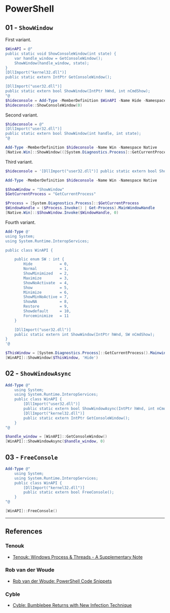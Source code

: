 # PowerShell

## 01 - `ShowWindow`

First variant.

```powershell
$WinAPI = @"
public static void ShowConsoleWindow(int state) {
    var handle_window = GetConsoleWindow();
    ShowWindow(handle_window, state);
}
[DllImport("kernel32.dll")]
public static extern IntPtr GetConsoleWindow();

[DllImport("user32.dll")]
public static extern bool ShowWindow(IntPtr hWnd, int nCmdShow);
"@
$hideconsole = Add-Type -MemberDefinition $WinAPI -Name Hide -Namespace HideConsole -ReferencedAssemblies System.Runtime.InteropServices -PassThru
$hideconsole::ShowConsoleWindow(0)
```

Second variant.

```powershell
$hideconsole = @"
[DllImport("user32.dll")]
public static extern bool ShowWindow(int handle, int state);
"@

Add-Type -MemberDefinition $hideconsole -Name Win -Namespace Native
[Native.Win]::ShowWindow(([System.Diagnostics.Process]::GetCurrentProcess() | Get-Process).MainWindowHandle, 0)
```

Third variant.

```powershell
$hideconsole = '[DllImport("user32.dll")] public static extern bool ShowWindow(int handle, int state);'

Add-Type -MemberDefinition $hideconsole -Name Win -Namespace Native

$ShowWindow = "ShowWindow"
$GetCurrentProcess = "GetCurrentProcess"

$Process = [System.Diagnostics.Process]::$GetCurrentProcess
$WindowHandle = ($Process.Invoke() | Get-Process).MainWindowHandle
[Native.Win]::$ShowWindow.Invoke($WindowHandle, 0)
```

Fourth variant.

```powershell
Add-Type @'
using System;
using System.Runtime.InteropServices;

public class WinAPI {

    public enum SW : int {
        Hide            = 0,
        Normal          = 1,
        ShowMinimized   = 2,
        Maximize        = 3,
        ShowNoActivate  = 4,
        Show            = 5,
        Minimize        = 6,
        ShowMinNoActive = 7,
        ShowNA          = 8,
        Restore         = 9,
        Showdefault     = 10,
        Forceminimize   = 11
    }

    [DllImport("user32.dll")]
    public static extern int ShowWindow(IntPtr hWnd, SW nCmdShow);
}
'@

$ThisWindow = [System.Diagnostics.Process]::GetCurrentProcess().MainwindowHandle
[WinAPI]::ShowWindow($ThisWindow, 'Hide')
```

## 02 - `ShowWindowAsync`

```powershell
Add-Type @"
    using System;
    using System.Runtime.InteropServices;
    public class WinAPI {
        [DllImport("user32.dll")]
        public static extern bool ShowWindowAsync(IntPtr hWnd, int nCmdShow);
        [DllImport("kernel32.dll")]
        public static extern IntPtr GetConsoleWindow();
    }
"@

$handle_window = [WinAPI]::GetConsoleWindow()
[WinAPI]::ShowWindowAsync($handle_window, 0)
```

## 03 - `FreeConsole`

```powershell
Add-Type @"
    using System;
    using System.Runtime.InteropServices;
    public class WinAPI {
        [DllImport("kernel32.dll")]
        public static extern bool FreeConsole();
    }
"@

[WinAPI]::FreeConsole()
```

---
## References

### Tenouk

- [Tenouk: Windows Process & Threads - A Supplementary Note](https://www.tenouk.com/chijklsupp.html)

### Rob van der Woude

- [Rob van der Woude: PowerShell Code Snippets](https://www.robvanderwoude.com/powershellsnippets.php)

### Cyble

- [Cyble: Bumblebee Returns with New Infection Technique](https://blog.cyble.com/2022/09/07/bumblebee-returns-with-new-infection-technique/)